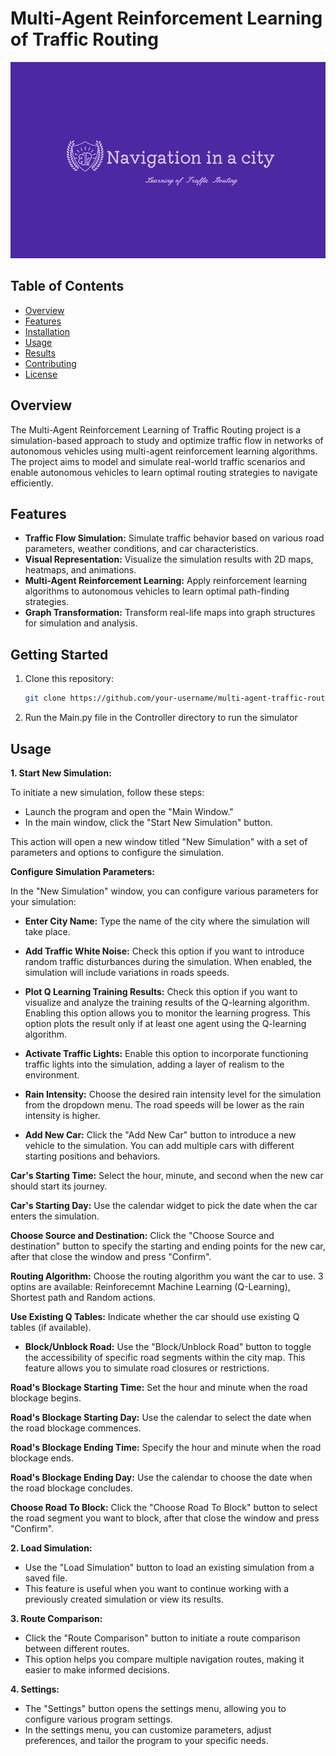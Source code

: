 # Multi-Agent Reinforcement Learning of Traffic Routing

![Project Logo](LOGO.PNG)

## Table of Contents

- [Overview](#overview)
- [Features](#features)
- [Installation](#installation)
- [Usage](#usage)
- [Results](#results)
- [Contributing](#contributing)
- [License](#license)

## Overview

The Multi-Agent Reinforcement Learning of Traffic Routing project is a simulation-based approach to study and optimize traffic flow in networks of autonomous vehicles using multi-agent reinforcement learning algorithms. The project aims to model and simulate real-world traffic scenarios and enable autonomous vehicles to learn optimal routing strategies to navigate efficiently.

## Features

- **Traffic Flow Simulation:** Simulate traffic behavior based on various road parameters, weather conditions, and car characteristics.
- **Visual Representation:** Visualize the simulation results with 2D maps, heatmaps, and animations.
- **Multi-Agent Reinforcement Learning:** Apply reinforcement learning algorithms to autonomous vehicles to learn optimal path-finding strategies.
- **Graph Transformation:** Transform real-life maps into graph structures for simulation and analysis.

## Getting Started

1. Clone this repository:
   ```bash
   git clone https://github.com/your-username/multi-agent-traffic-routing.git

2. Run the Main.py file in the Controller directory to run the simulator

## Usage

**1. Start New Simulation:**

To initiate a new simulation, follow these steps:

- Launch the program and open the "Main Window."
- In the main window, click the "Start New Simulation" button.

This action will open a new window titled "New Simulation" with a set of parameters and options to configure the simulation.

**Configure Simulation Parameters:**

In the "New Simulation" window, you can configure various parameters for your simulation:

- **Enter City Name:** Type the name of the city where the simulation will take place.

- **Add Traffic White Noise:** Check this option if you want to introduce random traffic disturbances during the simulation. When enabled, the simulation will include variations in roads speeds.

- **Plot Q Learning Training Results:** Check this option if you want to visualize and analyze the training results of the Q-learning algorithm. Enabling this option allows you to monitor the learning progress. This option plots the result only if at least one agent using the Q-learning algorithm.

- **Activate Traffic Lights:** Enable this option to incorporate functioning traffic lights into the simulation, adding a layer of realism to the environment.

- **Rain Intensity:** Choose the desired rain intensity level for the simulation from the dropdown menu. The road speeds will be lower as the rain intensity is higher.

- **Add New Car:** Click the "Add New Car" button to introduce a new vehicle to the simulation. You can add multiple cars with different starting positions and behaviors.

**Car's Starting Time:** Select the hour, minute, and second when the new car should start its journey.

**Car's Starting Day:** Use the calendar widget to pick the date when the car enters the simulation.

**Choose Source and Destination:** Click the "Choose Source and destination" button to specify the starting and ending points for the new car, after that close the window and press "Confirm".

**Routing Algorithm:** Choose the routing algorithm you want the car to use. 3 optins are available: Reinforecemnt Machine Learning (Q-Learning), Shortest path and Random actions.

**Use Existing Q Tables:** Indicate whether the car should use existing Q tables (if available).

- **Block/Unblock Road:** Use the "Block/Unblock Road" button to toggle the accessibility of specific road segments within the city map. This feature allows you to simulate road closures or restrictions.

**Road's Blockage Starting Time:** Set the hour and minute when the road blockage begins.

**Road's Blockage Starting Day:** Use the calendar to select the date when the road blockage commences.

**Road's Blockage Ending Time:** Specify the hour and minute when the road blockage ends.

**Road's Blockage Ending Day:** Use the calendar to choose the date when the road blockage concludes.

**Choose Road To Block:** Click the "Choose Road To Block" button to select the road segment you want to block, after that close the window and press "Confirm".

**2. Load Simulation:**

- Use the "Load Simulation" button to load an existing simulation from a saved file.
- This feature is useful when you want to continue working with a previously created simulation or view its results.

**3. Route Comparison:**

- Click the "Route Comparison" button to initiate a route comparison between different routes.
- This option helps you compare multiple navigation routes, making it easier to make informed decisions.

**4. Settings:**

- The "Settings" button opens the settings menu, allowing you to configure various program settings.
- In the settings menu, you can customize parameters, adjust preferences, and tailor the program to your specific needs.

